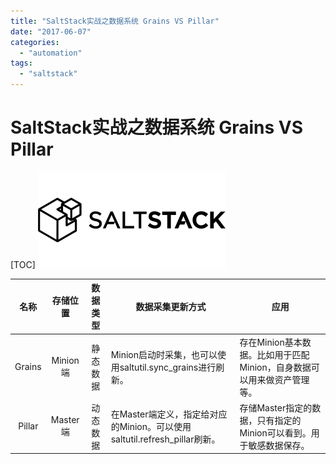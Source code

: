 ```yaml
---
title: "SaltStack实战之数据系统 Grains VS Pillar"
date: "2017-06-07"
categories: 
  - "automation"
tags: 
  - "saltstack"
---
```


# SaltStack实战之数据系统 Grains VS Pillar

\[TOC\] ![](images/saltstack_logo-300x154.png)

| 名称 | 存储位置 | 数据类型 | 数据采集更新方式 | 应用 |
| :-: | :-: | :-: | --- | --- |
| Grains | Minion端 | 静态数据 | Minion启动时采集，也可以使用saltutil.sync\_grains进行刷新。 | 存在Minion基本数据。比如用于匹配Minion，自身数据可以用来做资产管理等。 |
| Pillar | Master端 | 动态数据 | 在Master端定义，指定给对应的Minion。可以使用saltutil.refresh\_pillar刷新。 | 存储Master指定的数据，只有指定的Minion可以看到。用于敏感数据保存。 |
